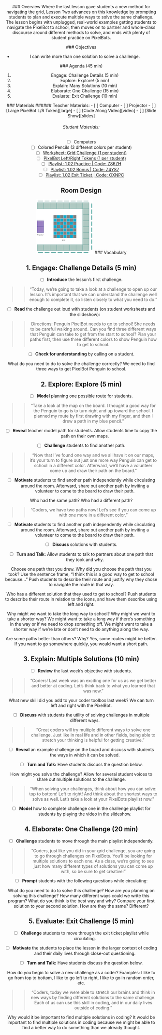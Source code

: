 <header class='header' title='Multiple Solutions' subtitle='Lesson 02'/>

<notable>
<iconp src='/icons/activity.png'>### Overview</iconp>
Where the last lesson gave students a new method for navigating the grid, Lesson Two advances on this knowledge by prompting students to plan and execute multiple ways to solve the same challenge. The lesson begins with unplugged, real-world examples getting students to navigate the PixelBot to school, then moves on to partner and whole-class discourse around different methods to solve, and ends with plenty of student practice on PixelBots.

<iconp src='/icons/objectives.png'>### Objectives</iconp>
- I can write more than one solution to solve a challenge.

<iconp src='/icons/agenda.png'>### Agenda (45 min)</iconp>
1. Engage: Challenge Details (5 min)
1. Explore: Explore! (5 min)
1. Explain: Many Solutions (10 min)
1. Elaborate: One Challenge (15 min)
1. Evaluate: Exit Challenge (10 min)

<note>
<iconp src='/icons/materials.png'>### Materials</iconp>
###### Teacher Materials:
- [ ] Computer
- [ ] Projector
- [ ] [Large PixelBot L/R Token][large]
- [ ] [Code Along Video][video]
- [ ] [Slide Show][slides]

###### Student Materials:
- [ ] Computers
- [ ] Colored Pencils (3 different colors per student)
- [ ] [Worksheet: Grid Challenge (1 per student)][worksheet]
- [ ] [PixelBot Left/Right Tokens (1 per student)][tokens]
- [ ] [Playlist: 1.02 Practice | Code: Z86ZH][practice]
- [ ] [Playlist: 1.02 Bonus | Code: Z4Y87][extension]
- [ ] [Playlist: 1.02 Exit Ticket | Code: OXNPC][exit]

</note>

## Room Design
![room](/images/layout-grid.png)
<note>
<iconp src='/icons/vocab.png'>### Vocabulary</iconp>
</note>

<pagebreak/>

## 1. Engage: Challenge Details (5 min)
- [ ] **Introduce** the lesson’s first challenge.
>>“Today, we’re going to take a look at a challenge to open up our lesson. It’s important that we can understand the challenge well enough to complete it, so listen closely to what you need to do.”

- [ ] **Read** the challenge out loud with students (on student worksheets and the slideshow):
>>Directions: Penguin PixelBot needs to go to school! She needs to be careful walking around. Can you find three different ways that Penguin can take to get from the start to school? Plan your paths first, then use three different colors to show Penguin how to get to school.

- [ ] **Check for understanding** by calling on a student.

<iconp type='question'>What do you need to do to solve the challenge correctly?</iconp>
<iconp type='answer'>We need to find three ways to get PixelBot Penguin to school.</iconp>

## 2. Explore: Explore (5 min)
- [ ] **Model** planning one possible route for students.
>>“Take a look at the map on the board. I thought a good way for the Penguin to go is to turn right and up toward the school. I planned my route by first drawing with my finger, and then I drew a path in my blue pencil.”

- [ ] **Reveal** teacher model path for students. Allow students time to copy the path on their own maps.

- [ ] **Challenge** students to find another path.
>>“Now that I’ve found one way and we all have it on our maps, it’s your turn to figure out just one more way Penguin can get to school in a different color. Afterward, we’ll have a volunteer come up and draw their path on the board.”

- [ ] **Motivate** students to find another path independently while circulating around the room. Afterward, share out another path by inviting a volunteer to come to the board to draw their path.

<iconp type='question'>Who had the same path? Who had a different path?</iconp>
>>“Coders, we have two paths now! Let’s see if you can come up with one more in a different color.”

- [ ] **Motivate** students to find another path independently while circulating around the room. Afterward, share out another path by inviting a volunteer to come to the board to draw their path.

- [ ] **Discuss** solutions with students.

- [ ] **Turn and Talk:** Allow students to talk to partners about one path that they took and why.

<iconp type='question'>Choose one path that you drew. Why did you choose the path that you took? Use the sentence frame, “I think this is a good way to get to school because…”</iconp>
<iconp type='answer'>Push students to describe their route and justify why they chose to navigate the route in that way.</iconp>

<iconp type='question'>Who has a different solution that they used to get to school?</iconp>
<iconp type='answer'>Push students to describe their route in relation to the icons, and have them describe using left and right.</iconp>

<iconp type='question'>Why might we want to take the long way to school? Why might we want to take a shorter way?</iconp>
<iconp type='answer'>We might want to take a long way if there’s something in the way or if we need to drop something off. We might want to take a shorter way if we’re late or don’t need to do anything along the way.</iconp>

<iconp type='question'>Are some paths better than others? Why?</iconp>
<iconp type='answer'>Yes, some routes might be better. If you want to go somewhere quickly, you would want a short path.</iconp>

## 3. Explain: Multiple Solutions (10 min)
- [ ] **Review** the last week’s objective with students.
>>“Coders! Last week was an exciting one for us as we get better and better at coding. Let’s think back to what you learned that was new.”

<iconp type='question'>What new skill did you add to your coder toolbox last week?</iconp>
<iconp type='answer'>We can turn left and right with the PixelBot.</iconp>

- [ ] **Discuss** with students the utility of solving challenges in multiple different ways.
>>“Great coders will try multiple different ways to solve one challenge. Just like in real life and in other fields, being able to stretch your thinking is helpful for getting creative.”

- [ ] **Reveal** an example challenge on the board and discuss with students the ways in which it can be solved.

- [ ] **Turn and Talk:** Have students discuss the question below.

<iconp type='question'>How might you solve the challenge?</iconp>
<iconp type='answer'>Allow for several student voices to share out multiple solutions to the challenge.</iconp>
>>“When solving your challenges, think about how you can solve: top to bottom! Left to right! And think about the shortest ways to solve as well. Let’s take a look at your PixelBots playlist now."

- [ ] **Model** how to complete challenge one in the challenge playlist for students by playing the video in the slideshow.

## 4. Elaborate: One Challenge (20 min)
- [ ] **Challenge** students to move through the main playlist independently.
>>“Coders, just like you did in your grid challenge, you are going to go through challenges on PixelBots. You’ll be looking for multiple solutions to each one. As a class, we’re going to see just how many different types of solutions you can come up with, so be sure to get creative!”

- [ ] **Prompt** students with the following questions while circulating:

<iconp type='question'>What do you need to do to solve this challenge?</iconp>
<iconp type='question'>How are you planning on solving this challenge?</iconp>
<iconp type='question'>How many different ways could we write this program?</iconp>
<iconp type='question'>What do you think is the best way and why?</iconp>
<iconp type='question'>Compare your first solution to your second solution. How are they the same? Different?</iconp>

## 5. Evaluate: Exit Challenge (5 min)
- [ ] **Challenge** students to move through the exit ticket playlist while circulating.

- [ ] **Motivate** the students to place the lesson in the larger context of coding and their daily lives through close-out questioning.

- [ ] **Turn and Talk:** Have students discuss the question below.

<iconp type='question'>How do you begin to solve a new challenge as a coder?</iconp>
<iconp type='answer'>Examples: I like to go from top to bottom, I like to go left to right, I like to go in random order, etc.</iconp>

>>“Coders, today we were able to stretch our brains and think in new ways by finding different solutions to the same challenge. Each of us can use this skill in coding, and in our daily lives outside of coding.”

<iconp type='question'>Why would it be important to find multiple solutions in coding?</iconp>
<iconp type='answer'>It would be important to find multiple solutions in coding because we might be able to find a better way to do something than we already thought.</iconp>

</notable>

[large]: https://drive.google.com/open?id=1Mb9-h9Hp12HMagC3U-3n4CaQj8Gp_93RWQUQNdIQtC4
[video]: https://vimeo.com/233235961
[slides]: https://drive.google.com/open?id=1lzYpuE5T9ExGAWzuDt-uYl6LIzK-pxrVzsoISsmEaok
[worksheet]: https://drive.google.com/open?id=1-hER3npNoU05h04c8lzk8u3MZHff9mFsAkN2SGmUY2k
[tokens]: https://drive.google.com/open?id=1WjVvupynL7FuvuSwMS_IKNYxj8mHVcwnHGM5Bmr213g
[practice]: http://www.pixelbots.io/Z86ZH
[extension]:http://www.pixelbots.io/Z4Y87
[exit]: http://www.pixelbots.io/OXNPC
